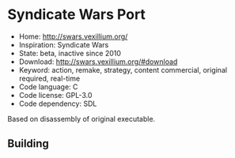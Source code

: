 # Syndicate Wars Port

- Home: http://swars.vexillium.org/
- Inspiration: Syndicate Wars
- State: beta, inactive since 2010
- Download: http://swars.vexillium.org/#download
- Keyword: action, remake, strategy, content commercial, original required, real-time
- Code language: C
- Code license: GPL-3.0
- Code dependency: SDL

Based on disassembly of original executable.

## Building
